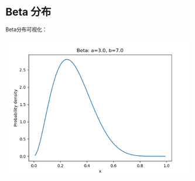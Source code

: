 # Beta 分布

Beta分布可视化：

![image](https://github.com/foamliu/Beta-Distribution/raw/master/beta-dist.png)